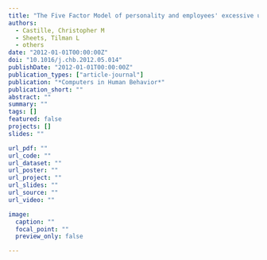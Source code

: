 ```yaml
---
title: "The Five Factor Model of personality and employees' excessive use of technology"
authors:
  - Castille, Christopher M
  - Sheets, Tilman L
  - others
date: "2012-01-01T00:00:00Z"
doi: "10.1016/j.chb.2012.05.014"
publishDate: "2012-01-01T00:00:00Z"
publication_types: ["article-journal"]
publication: "*Computers in Human Behavior*"
publication_short: ""
abstract: ""
summary: ""
tags: []
featured: false
projects: []
slides: ""

url_pdf: ""
url_code: ""
url_dataset: ""
url_poster: ""
url_project: ""
url_slides: ""
url_source: ""
url_video: ""

image:
  caption: ""
  focal_point: ""
  preview_only: false

---
```

